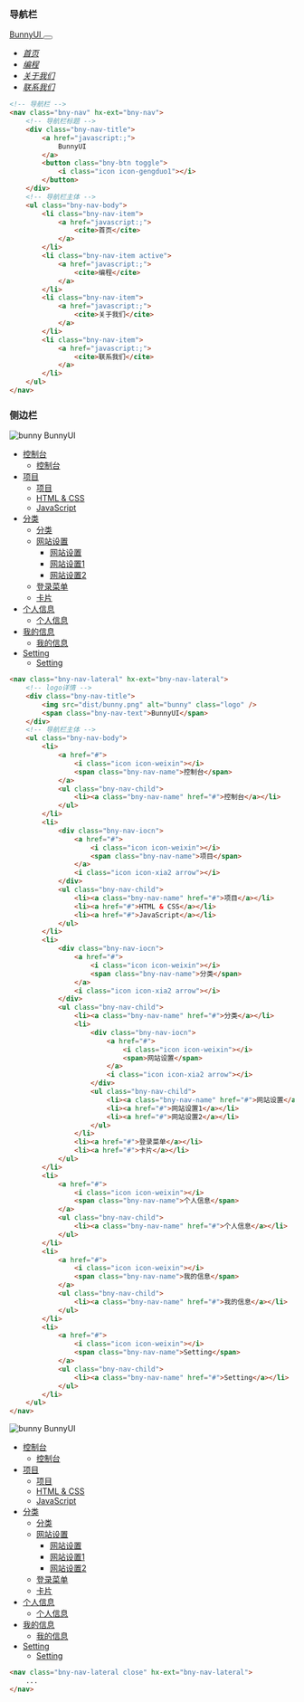 ### 导航栏

<!-- 导航栏 -->
<nav class="bny-nav" hx-ext="bny-nav">
    <!-- 导航栏标题 -->
    <div class="bny-nav-title">
        <a href="javascript:;">
            <!-- <img src="/dist/bunny.jpg" alt="bunny" /> -->
            BunnyUI
        </a>
        <button class="bny-btn toggle">
            <i class="icon icon-gengduo1"></i>
        </button>
    </div>
    <!-- 导航栏主体 -->
    <ul class="bny-nav-body">
        <li class="bny-nav-item">
            <a href="javascript:;">
                <cite>首页</cite>
            </a>
        </li>
        <li class="bny-nav-item active">
            <a href="javascript:;">
                <cite>编程</cite>
            </a>
        </li>
        <li class="bny-nav-item">
            <a href="javascript:;">
                <cite>关于我们</cite>
            </a>
        </li>
        <li class="bny-nav-item">
            <a href="javascript:;">
                <cite>联系我们</cite>
            </a>
        </li>
    </ul>
</nav>

```html
<!-- 导航栏 -->
<nav class="bny-nav" hx-ext="bny-nav">
    <!-- 导航栏标题 -->
    <div class="bny-nav-title">
        <a href="javascript:;">
            BunnyUI
        </a>
        <button class="bny-btn toggle">
            <i class="icon icon-gengduo1"></i>
        </button>
    </div>
    <!-- 导航栏主体 -->
    <ul class="bny-nav-body">
        <li class="bny-nav-item">
            <a href="javascript:;">
                <cite>首页</cite>
            </a>
        </li>
        <li class="bny-nav-item active">
            <a href="javascript:;">
                <cite>编程</cite>
            </a>
        </li>
        <li class="bny-nav-item">
            <a href="javascript:;">
                <cite>关于我们</cite>
            </a>
        </li>
        <li class="bny-nav-item">
            <a href="javascript:;">
                <cite>联系我们</cite>
            </a>
        </li>
    </ul>
</nav>
```

### 侧边栏

<nav class="bny-nav-lateral" hx-ext="bny-nav-lateral">
    <!-- logo详情 -->
    <div class="bny-nav-title">
        <img src="dist/bunny.png" alt="bunny" class="logo" />
        <span class="bny-nav-text">BunnyUI</span>
    </div>
    <!-- 导航栏主体 -->
    <ul class="bny-nav-body">
        <li>
            <a href="#">
                <i class="icon icon-weixin"></i>
                <span class="bny-nav-name">控制台</span>
            </a>
            <ul class="bny-nav-child">
                <li><a class="bny-nav-name" href="#">控制台</a></li>
            </ul>
        </li>
        <li>
            <div class="bny-nav-iocn">
                <a href="#">
                    <i class="icon icon-weixin"></i>
                    <span class="bny-nav-name">项目</span>
                </a>
                <i class="icon icon-xia2 arrow"></i>
            </div>
            <ul class="bny-nav-child">
                <li><a class="bny-nav-name" href="#">项目</a></li>
                <li><a href="#">HTML & CSS</a></li>
                <li><a href="#">JavaScript</a></li>
            </ul>
        </li>
        <li>
            <div class="bny-nav-iocn">
                <a href="#">
                    <i class="icon icon-weixin"></i>
                    <span class="bny-nav-name">分类</span>
                </a>
                <i class="icon icon-xia2 arrow"></i>
            </div>
            <ul class="bny-nav-child">
                <li><a class="bny-nav-name" href="#">分类</a></li>
                <li>
                    <div class="bny-nav-iocn">
                        <a href="#">
                            <i class="icon icon-weixin"></i>
                            <span>网站设置</span>
                        </a>
                        <i class="icon icon-xia2 arrow"></i>
                    </div>
                    <ul class="bny-nav-child">
                        <li><a class="bny-nav-name" href="#">网站设置</a></li>
                        <li><a href="#">网站设置1</a></li>
                        <li><a href="#">网站设置2</a></li>
                    </ul>
                </li>
                <li><a href="#">登录菜单</a></li>
                <li><a href="#">卡片</a></li>
            </ul>
        </li>
        <li>
            <a href="#">
                <i class="icon icon-weixin"></i>
                <span class="bny-nav-name">个人信息</span>
            </a>
            <ul class="bny-nav-child">
                <li><a class="bny-nav-name" href="#">个人信息</a></li>
            </ul>
        </li>
        <li>
            <a href="#">
                <i class="icon icon-weixin"></i>
                <span class="bny-nav-name">我的信息</span>
            </a>
            <ul class="bny-nav-child">
                <li><a class="bny-nav-name" href="#">我的信息</a></li>
            </ul>
        </li>
        <li>
            <a href="#">
                <i class="icon icon-weixin"></i>
                <span class="bny-nav-name">Setting</span>
            </a>
            <ul class="bny-nav-child">
                <li><a class="bny-nav-name" href="#">Setting</a></li>
            </ul>
        </li>
    </ul>
</nav>

```html
<nav class="bny-nav-lateral" hx-ext="bny-nav-lateral">
    <!-- logo详情 -->
    <div class="bny-nav-title">
        <img src="dist/bunny.png" alt="bunny" class="logo" />
        <span class="bny-nav-text">BunnyUI</span>
    </div>
    <!-- 导航栏主体 -->
    <ul class="bny-nav-body">
        <li>
            <a href="#">
                <i class="icon icon-weixin"></i>
                <span class="bny-nav-name">控制台</span>
            </a>
            <ul class="bny-nav-child">
                <li><a class="bny-nav-name" href="#">控制台</a></li>
            </ul>
        </li>
        <li>
            <div class="bny-nav-iocn">
                <a href="#">
                    <i class="icon icon-weixin"></i>
                    <span class="bny-nav-name">项目</span>
                </a>
                <i class="icon icon-xia2 arrow"></i>
            </div>
            <ul class="bny-nav-child">
                <li><a class="bny-nav-name" href="#">项目</a></li>
                <li><a href="#">HTML & CSS</a></li>
                <li><a href="#">JavaScript</a></li>
            </ul>
        </li>
        <li>
            <div class="bny-nav-iocn">
                <a href="#">
                    <i class="icon icon-weixin"></i>
                    <span class="bny-nav-name">分类</span>
                </a>
                <i class="icon icon-xia2 arrow"></i>
            </div>
            <ul class="bny-nav-child">
                <li><a class="bny-nav-name" href="#">分类</a></li>
                <li>
                    <div class="bny-nav-iocn">
                        <a href="#">
                            <i class="icon icon-weixin"></i>
                            <span>网站设置</span>
                        </a>
                        <i class="icon icon-xia2 arrow"></i>
                    </div>
                    <ul class="bny-nav-child">
                        <li><a class="bny-nav-name" href="#">网站设置</a></li>
                        <li><a href="#">网站设置1</a></li>
                        <li><a href="#">网站设置2</a></li>
                    </ul>
                </li>
                <li><a href="#">登录菜单</a></li>
                <li><a href="#">卡片</a></li>
            </ul>
        </li>
        <li>
            <a href="#">
                <i class="icon icon-weixin"></i>
                <span class="bny-nav-name">个人信息</span>
            </a>
            <ul class="bny-nav-child">
                <li><a class="bny-nav-name" href="#">个人信息</a></li>
            </ul>
        </li>
        <li>
            <a href="#">
                <i class="icon icon-weixin"></i>
                <span class="bny-nav-name">我的信息</span>
            </a>
            <ul class="bny-nav-child">
                <li><a class="bny-nav-name" href="#">我的信息</a></li>
            </ul>
        </li>
        <li>
            <a href="#">
                <i class="icon icon-weixin"></i>
                <span class="bny-nav-name">Setting</span>
            </a>
            <ul class="bny-nav-child">
                <li><a class="bny-nav-name" href="#">Setting</a></li>
            </ul>
        </li>
    </ul>
</nav>
```

<nav class="bny-nav-lateral close" hx-ext="bny-nav-lateral">
    <!-- logo详情 -->
    <div class="bny-nav-title">
        <img src="dist/bunny.png" alt="bunny" class="logo" />
        <span class="bny-nav-text">BunnyUI</span>
    </div>
    <!-- 导航栏主体 -->
    <ul class="bny-nav-body">
        <li>
            <a href="#">
                <i class="icon icon-weixin"></i>
                <span class="bny-nav-name">控制台</span>
            </a>
            <ul class="bny-nav-child">
                <li><a class="bny-nav-name" href="#">控制台</a></li>
            </ul>
        </li>
        <li>
            <div class="bny-nav-iocn">
                <a href="#">
                    <i class="icon icon-weixin"></i>
                    <span class="bny-nav-name">项目</span>
                </a>
                <i class="icon icon-xia2 arrow"></i>
            </div>
            <ul class="bny-nav-child">
                <li><a class="bny-nav-name" href="#">项目</a></li>
                <li><a href="#">HTML & CSS</a></li>
                <li><a href="#">JavaScript</a></li>
            </ul>
        </li>
        <li>
            <div class="bny-nav-iocn">
                <a href="#">
                    <i class="icon icon-weixin"></i>
                    <span class="bny-nav-name">分类</span>
                </a>
                <i class="icon icon-xia2 arrow"></i>
            </div>
            <ul class="bny-nav-child">
                <li><a class="bny-nav-name" href="#">分类</a></li>
                <li>
                    <div class="bny-nav-iocn">
                        <a href="#">
                            <i class="icon icon-weixin"></i>
                            <span>网站设置</span>
                        </a>
                        <i class="icon icon-xia2 arrow"></i>
                    </div>
                    <ul class="bny-nav-child">
                        <li><a class="bny-nav-name" href="#">网站设置</a></li>
                        <li><a href="#">网站设置1</a></li>
                        <li><a href="#">网站设置2</a></li>
                    </ul>
                </li>
                <li><a href="#">登录菜单</a></li>
                <li><a href="#">卡片</a></li>
            </ul>
        </li>
        <li>
            <a href="#">
                <i class="icon icon-weixin"></i>
                <span class="bny-nav-name">个人信息</span>
            </a>
            <ul class="bny-nav-child">
                <li><a class="bny-nav-name" href="#">个人信息</a></li>
            </ul>
        </li>
        <li>
            <a href="#">
                <i class="icon icon-weixin"></i>
                <span class="bny-nav-name">我的信息</span>
            </a>
            <ul class="bny-nav-child">
                <li><a class="bny-nav-name" href="#">我的信息</a></li>
            </ul>
        </li>
        <li>
            <a href="#">
                <i class="icon icon-weixin"></i>
                <span class="bny-nav-name">Setting</span>
            </a>
            <ul class="bny-nav-child">
                <li><a class="bny-nav-name" href="#">Setting</a></li>
            </ul>
        </li>
    </ul>
</nav>

```html
<nav class="bny-nav-lateral close" hx-ext="bny-nav-lateral">
    ...
</nav>
```